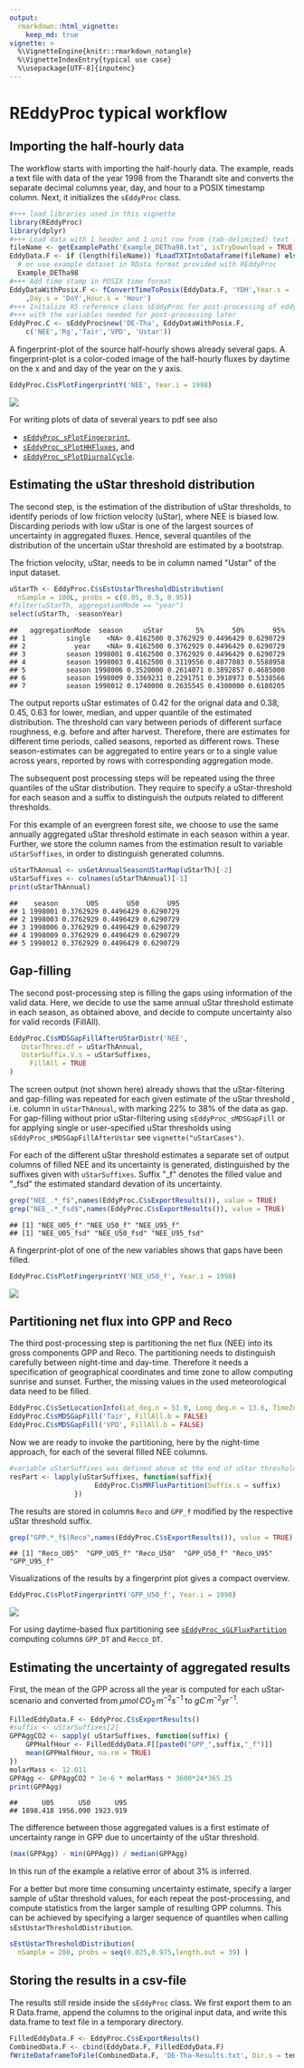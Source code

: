 ```yaml
---
output: 
  rmarkdown::html_vignette:
    keep_md: true
vignette: >
  %\VignetteEngine{knitr::rmarkdown_notangle}
  %\VignetteIndexEntry{typical use case}
  %\usepackage[UTF-8]{inputenc}
---
```









# REddyProc typical workflow

## Importing the half-hourly data
The workflow starts with importing the half-hourly data. The example, reads a 
text file with data of the year 1998 from the Tharandt site and converts the 
separate decimal columns year, day, and hour to a POSIX timestamp column. 
Next, it initializes the `sEddyProc` class.


```r
#+++ load libraries used in this vignette
library(REddyProc)
library(dplyr)
#+++ Load data with 1 header and 1 unit row from (tab-delimited) text file
fileName <- getExamplePath('Example_DETha98.txt', isTryDownload = TRUE)
EddyData.F <- if (length(fileName)) fLoadTXTIntoDataframe(fileName) else
  # or use example dataset in RData format provided with REddyProc
  Example_DETha98
#+++ Add time stamp in POSIX time format
EddyDataWithPosix.F <- fConvertTimeToPosix(EddyData.F, 'YDH',Year.s = 'Year'
    ,Day.s = 'DoY',Hour.s = 'Hour')
#+++ Initalize R5 reference class sEddyProc for post-processing of eddy data
#+++ with the variables needed for post-processing later
EddyProc.C <- sEddyProc$new('DE-Tha', EddyDataWithPosix.F, 
	c('NEE','Rg','Tair','VPD', 'Ustar'))
```



A fingerprint-plot of the source half-hourly shows already several gaps.
A fingerprint-plot is a color-coded image of the half-hourly fluxes by daytime 
on the x and and day of the year on the y axis. 

```r
EddyProc.C$sPlotFingerprintY('NEE', Year.i = 1998)
```

![](useCase_files/figure-html/fpNEEOrig-1.png)<!-- -->

For writing plots of data of several years to pdf see also

* [`sEddyProc_sPlotFingerprint`](../html/sEddyProc_sPlotFingerprint.html),
* [`sEddyProc_sPlotHHFluxes`](../html/sEddyProc_sPlotHHFluxes.html), and
* [`sEddyProc_sPlotDiurnalCycle`](../html/sEddyProc_sPlotDiurnalCycle.html).

## Estimating the uStar threshold distribution
The second step, is the estimation of the  distribution of uStar thresholds, to
identify periods of low friction velocity (uStar), where NEE is biased low. 
Discarding periods with low uStar is one of the largest sources of uncertainty 
in aggregated fluxes. Hence, several quantiles of the distribution of 
the uncertain uStar threshold are estimated by a bootstrap.

The friction velocity, uStar, needs to be in column named "Ustar" of the input 
dataset.


```r
uStarTh <- EddyProc.C$sEstUstarThresholdDistribution(
  nSample = 100L, probs = c(0.05, 0.5, 0.95)) 
#filter(uStarTh, aggregationMode == "year")
select(uStarTh, -seasonYear)
```

```
##   aggregationMode  season     uStar        5%       50%       95%
## 1          single    <NA> 0.4162500 0.3762929 0.4496429 0.6290729
## 2            year    <NA> 0.4162500 0.3762929 0.4496429 0.6290729
## 3          season 1998001 0.4162500 0.3762929 0.4496429 0.6290729
## 4          season 1998003 0.4162500 0.3119556 0.4077083 0.5588958
## 5          season 1998006 0.3520000 0.2614071 0.3892857 0.4685000
## 6          season 1998009 0.3369231 0.2291751 0.3918973 0.5338566
## 7          season 1998012 0.1740000 0.2635545 0.4300000 0.6180205
```


The output reports uStar estimates of 0.42 for 
the orignal data and 0.38, 0.45, 0.63 for lower, median, 
and upper quantile of the estimated distribution. The threshold can vary between
periods of different surface roughness, e.g. before and after harvest.
Therefore, there are estimates for different time periods, called seasons, reported
as different rows. These season-estimates can be aggregated to entire years or to
a single value across years, reported by rows with corresponding aggregation mode.

The subsequent post processing steps will be repeated using the three quantiles of 
the uStar distribution. They require to specify a uStar-threshold for each 
season and a suffix to distinguish the outputs related to different thresholds.

For this example of an evergreen forest site, we choose to use the same 
annually aggregated uStar threshold
estimate in each season within a year. Further, we store the column names from the 
estimation result to variable `uStarSuffixes`, in order to distinguish 
generated columns.

```r
uStarThAnnual <- usGetAnnualSeasonUStarMap(uStarTh)[-2]
uStarSuffixes <- colnames(uStarThAnnual)[-1]
print(uStarThAnnual)
```

```
##    season       U05       U50       U95
## 1 1998001 0.3762929 0.4496429 0.6290729
## 2 1998003 0.3762929 0.4496429 0.6290729
## 3 1998006 0.3762929 0.4496429 0.6290729
## 4 1998009 0.3762929 0.4496429 0.6290729
## 5 1998012 0.3762929 0.4496429 0.6290729
```

## Gap-filling
The second post-processing step is filling the gaps using information of the 
valid data. Here, we decide to use the same annual uStar threshold estimate 
in each season, as obtained above, and decide to compute uncertainty also 
for valid records (FillAll). 


```r
EddyProc.C$sMDSGapFillAfterUStarDistr('NEE',
   UstarThres.df = uStarThAnnual,
   UstarSuffix.V.s = uStarSuffixes,
	 FillAll = TRUE
)
```

The screen output (not shown here) already shows that the uStar-filtering and
gap-filling was repeated for each given estimate of the uStar threshold
, i.e. column in 
`uStarThAnnual`, with marking 22% to 38% of the data as gap. 
For gap-filling without prior uStar-filtering using `sEddyProc_sMDSGapFill`
or for applying single or user-specified uStar thresholds using 
`sEddyProc_sMDSGapFillAfterUstar`
see `vignette("uStarCases")`.

For each of the different uStar threshold estimates
a separate set of output columns of filled NEE and its 
uncertainty is generated, distinguished by the suffixes given with 
`uStarSuffixes`. Suffix "_f" denotes the filled value and "_fsd" the 
estimated standard devation of its uncertainty.


```r
grep("NEE_.*_f$",names(EddyProc.C$sExportResults()), value = TRUE)
grep("NEE_.*_fsd$",names(EddyProc.C$sExportResults()), value = TRUE)
```

```
## [1] "NEE_U05_f" "NEE_U50_f" "NEE_U95_f"
## [1] "NEE_U05_fsd" "NEE_U50_fsd" "NEE_U95_fsd"
```

A fingerprint-plot of one of the new variables shows that gaps have been filled.

```r
EddyProc.C$sPlotFingerprintY('NEE_U50_f', Year.i = 1998)
```

![](useCase_files/figure-html/fpNEEFilled-1.png)<!-- -->



## Partitioning net flux into GPP and Reco

The third post-processing step is partitioning the net flux (NEE) into its gross 
components GPP and Reco.
The partitioning needs to distinguish carefully between night-time and day-time. 
Therefore it needs a specification of geographical coordinates and time zone 
to allow computing sunrise and sunset. Further, the missing values in the 
used meteorological data need to be filled. 

```r
EddyProc.C$sSetLocationInfo(Lat_deg.n = 51.0, Long_deg.n = 13.6, TimeZone_h.n = 1)  
EddyProc.C$sMDSGapFill('Tair', FillAll.b = FALSE)     
EddyProc.C$sMDSGapFill('VPD', FillAll.b = FALSE)     
```

Now we are ready to invoke the partitioning, here by the night-time approach, 
for each of the several filled NEE columns.

```r
#variable uStarSuffixes was defined above at the end of uStar threshold estimation
resPart <- lapply(uStarSuffixes, function(suffix){
					 EddyProc.C$sMRFluxPartition(Suffix.s = suffix)
				})
```



The results are stored in columns `Reco` and `GPP_f` modified by the respective 
uStar threshold suffix. 

```r
grep("GPP.*_f$|Reco",names(EddyProc.C$sExportResults()), value = TRUE)
```

```
## [1] "Reco_U05"  "GPP_U05_f" "Reco_U50"  "GPP_U50_f" "Reco_U95"  "GPP_U95_f"
```

Visualizations of the results by a fingerprint plot gives a compact overview. 

```r
EddyProc.C$sPlotFingerprintY('GPP_U50_f', Year.i = 1998)
```

![](useCase_files/figure-html/fingerPrintGPP-1.png)<!-- -->

For using daytime-based flux partitioning see [`sEddyProc_sGLFluxPartition`](../html/sEddyProc_sGLFluxPartition.html) 
computing columns `GPP_DT` and `Recco_DT`.

## Estimating the uncertainty of aggregated results

First, the mean of the GPP across all the year is computed for each
uStar-scenario and converted from ${\mu mol\, CO_2\, 
m^{-2} s^{-1}}$ to ${gC\,m^{-2} yr^{-1}}$.


```r
FilledEddyData.F <- EddyProc.C$sExportResults()
#suffix <- uStarSuffixes[2]
GPPAggCO2 <- sapply( uStarSuffixes, function(suffix) {
	GPPHalfHour <- FilledEddyData.F[[paste0("GPP_",suffix,"_f")]]
	mean(GPPHalfHour, na.rm = TRUE)
})
molarMass <- 12.011
GPPAgg <- GPPAggCO2 * 1e-6 * molarMass * 3600*24*365.25
print(GPPAgg)
```

```
##      U05      U50      U95 
## 1898.418 1956.090 1923.919
```

The difference between those aggregated values is a first estimate of 
uncertainty range in GPP due to uncertainty of the uStar threshold.

```r
(max(GPPAgg) - min(GPPAgg)) / median(GPPAgg) 
```
In this run of the example a relative error of about 
3% 
is inferred.

For a better but more time consuming uncertainty estimate, specify a larger
sample of uStar threshold values, for each repeat the post-processing, and 
compute statistics from the larger sample of resulting GPP columns. This can be
achieved by specifying a larger sequence of quantiles when calling 
`sEstUstarThresholdDistribution`.

```r
sEstUstarThresholdDistribution( 
  nSample = 200, probs = seq(0.025,0.975,length.out = 39) )
```

## Storing the results in a csv-file

The results still reside inside the `sEddyProc` class. 
We first export them to an R Data.frame, append the columns to the original 
input data, and write this data.frame to text file in a temporary directory.

```r
FilledEddyData.F <- EddyProc.C$sExportResults()
CombinedData.F <- cbind(EddyData.F, FilledEddyData.F)
fWriteDataframeToFile(CombinedData.F, 'DE-Tha-Results.txt', Dir.s = tempdir())
```



